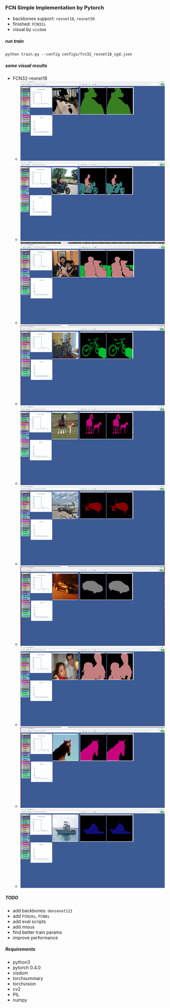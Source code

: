 ### FCN Simple Implementation by Pytorch
* backbones support: `resnet18`, `resnet50`
* finished: `FCN32s`
* visual by `visdom`

##### run train
`python train.py --config configs/fcn32_resnet18_sgd.json`

##### some visual results
* FCN32-resnet18
  * ![FCN_results](README_Images/fcn32_0.png)
  * ![FCN_results](README_Images/fcn32_1.png)
  * ![FCN_results](README_Images/fcn32_2.png)
  * ![FCN_results](README_Images/fcn32_3.png)
  * ![FCN_results](README_Images/fcn32_4.png)
  * ![FCN_results](README_Images/fcn32_5.png)
  * ![FCN_results](README_Images/fcn32_6.png)
  * ![FCN_results](README_Images/fcn32_7.png)
  * ![FCN_results](README_Images/fcn32_8.png)
  * ![FCN_results](README_Images/fcn32_9.png)

##### TODO
* add backbones: `densenet121`
* add `FCN16s`, `FCN8s`
* add eval scripts
* add mious
* find better train params
* improve performance

##### Requirements
* python3
* pytorch 0.4.0
* visdom
* torchsummary
* torchvision
* cv2
* PIL
* numpy